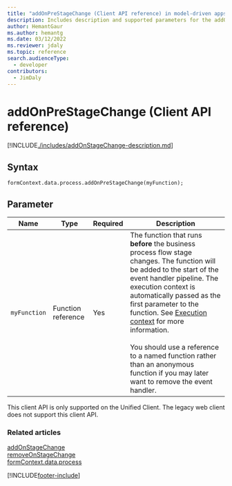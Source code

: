 ```yaml
---
title: "addOnPreStageChange (Client API reference) in model-driven apps in Power Apps"
description: Includes description and supported parameters for the addOnPreStageChange method.
author: HemantGaur
ms.author: hemantg
ms.date: 03/12/2022
ms.reviewer: jdaly
ms.topic: reference
search.audienceType: 
  - developer
contributors:
  - JimDaly
---
```

# addOnPreStageChange (Client API reference)

[!INCLUDE[./includes/addOnStageChange-description.md](./includes/AddOnPreStageChange-description.md)]

## Syntax

`formContext.data.process.addOnPreStageChange(myFunction);`

## Parameter

Name|Type|Required|Description|
|--|--|--|--|
|`myFunction`|Function reference|Yes|The function that runs **before** the business process flow stage changes. The function will be added to the start of the event handler pipeline. The execution context is automatically passed as the first parameter to the function. See [Execution context](../../../clientapi-execution-context.md) for more information.<br/><br/>You should use a reference to a named function rather than an anonymous function if you may later want to remove the event handler.|

This client API is only supported on the Unified Client. The legacy web client does not support this client API.

### Related articles

[addOnStageChange](addOnStageChange.md)   
[removeOnStageChange](removeOnStageChange.md)   
[formContext.data.process](../../formContext-data-process.md)
 
[!INCLUDE[footer-include](../../../../../../includes/footer-banner.md)]
